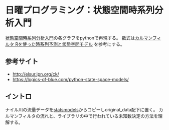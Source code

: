 # 日曜プログラミング：状態空間時系列分析入門

[状態空間時系列分析入門](https://www.kinokuniya.co.jp/f/dsg-01-9784916092922)の各グラフをpythonで再現する。
数式は[カルマンフィルタ Rを使った時系列予測と状態空間モデル](http://www.kyoritsu-pub.co.jp/bookdetail/9784320112537) を参考にする。

## 参考サイト
* http://elsur.jpn.org/ck/
* https://logics-of-blue.com/python-state-space-models/

## イントロ
ナイル川の流量データを[statsmodels](https://github.com/statsmodels/statsmodels/blob/master/statsmodels/datasets/nile/nile.csv)からコピーしoriginal_data配下に置く。
カルマンフィルタの流れと、ライブラリの中で行われている未知数決定の方法を理解する。

